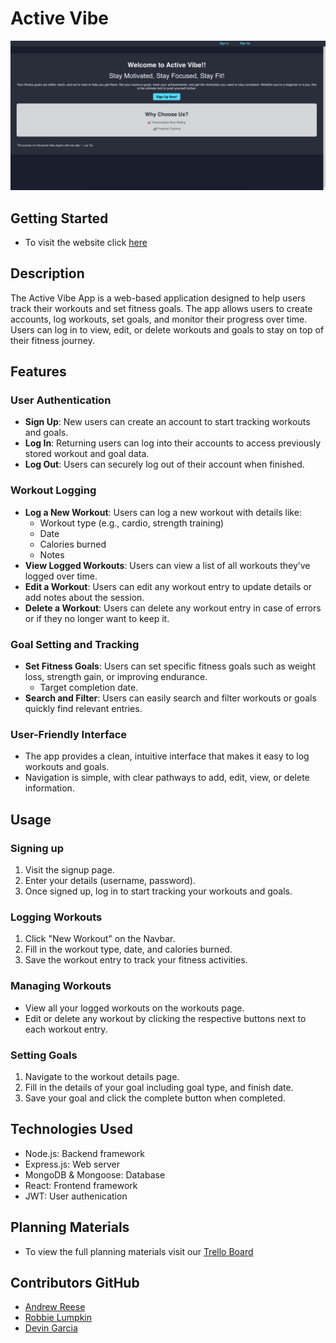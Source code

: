 # Active Vibe

![Home Page](./src/assets/home-page.png)

## Getting Started
- To visit the website click [here](https://active-vibe.netlify.app/)

## Description

The Active Vibe App is a web-based application designed to help users track their workouts and set fitness goals. The app allows users to create accounts, log workouts, set goals, and monitor their progress over time. Users can log in to view, edit, or delete workouts and goals to stay on top of their fitness journey.

## Features

### User Authentication
- **Sign Up**: New users can create an account to start tracking workouts and goals.
- **Log In**: Returning users can log into their accounts to access previously stored workout and goal data.
- **Log Out**: Users can securely log out of their account when finished.

### Workout Logging
- **Log a New Workout**: Users can log a new workout with details like:
  - Workout type (e.g., cardio, strength training)
  - Date
  - Calories burned
  - Notes
- **View Logged Workouts**: Users can view a list of all workouts they’ve logged over time.
- **Edit a Workout**: Users can edit any workout entry to update details or add notes about the session.
- **Delete a Workout**: Users can delete any workout entry in case of errors or if they no longer want to keep it.

### Goal Setting and Tracking
- **Set Fitness Goals**: Users can set specific fitness goals such as weight loss, strength gain, or improving endurance. 
  - Target completion date.
- **Search and Filter**: Users can easily search and filter workouts or goals quickly find relevant entries.

### User-Friendly Interface
- The app provides a clean, intuitive interface that makes it easy to log workouts and goals.
- Navigation is simple, with clear pathways to add, edit, view, or delete information.

## Usage

### Signing up 
1. Visit the signup page.
2. Enter your details (username, password).
3. Once signed up, log in to start tracking your workouts and goals. 

### Logging Workouts
1. Click "New Workout" on the Navbar.
2. Fill in the workout type, date, and calories burned.
3. Save the workout entry to track your fitness activities.

### Managing Workouts
- View all your logged workouts on the workouts page.
- Edit or delete any workout by clicking the respective buttons next to each workout entry.

### Setting Goals 
1. Navigate to the workout details page.
2. Fill in the details of your goal including goal type, and finish date.
3. Save your goal and click the complete button when completed.

## Technologies Used
- Node.js: Backend framework 
- Express.js: Web server
- MongoDB & Mongoose: Database
- React: Frontend framework 
- JWT: User authenication 

## Planning Materials
- To view the full planning materials visit our [Trello Board](https://trello.com/b/A0sJcLBB/fitness-tracker)

## Contributors GitHub
- [Andrew Reese](https://github.com/andrewreese16)
- [Robbie Lumpkin](https://github.com/Onlypros)
- [Devin Garcia](https://github.com/Devin-Elhefe)